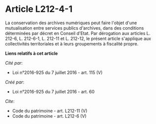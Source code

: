 # Article L212-4-1

La conservation des archives numériques peut faire l'objet d'une mutualisation entre services publics d'archives, dans des
conditions déterminées par décret en Conseil d'Etat. Par dérogation aux articles L. 212-6, L. 212-6-1, L. 212-11 et L.
212-12, le présent article s'applique aux collectivités territoriales et à leurs groupements à fiscalité propre.

**Liens relatifs à cet article**

_Cité par_:

  - Loi n°2016-925 du 7 juillet 2016 - art. 115 (V)

_Créé par_:

  - Loi n°2016-925 du 7 juillet 2016 - art. 60

_Cite_:

  - Code du patrimoine - art. L212-11 (V)
  - Code du patrimoine - art. L212-6 (V)
